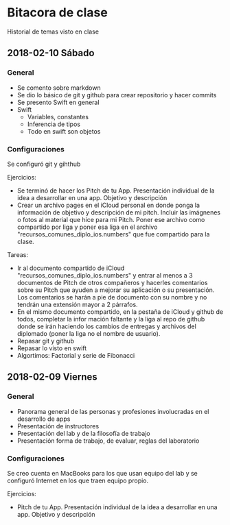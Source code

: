 # Bitacora de clase

Historial de temas visto en clase

## 2018-02-10 Sábado

### General
- Se comento sobre markdown
- Se dio lo básico de git y github para crear repositorio y hacer commits
- Se presento Swift en general
- Swift
  - Variables, constantes
  - Inferencia de tipos
  - Todo en swift son objetos

### Configuraciones
Se configuró git y gihthub

Ejercicios:

- Se terminó de hacer los Pitch de tu App. Presentación individual de la idea a desarrollar en una app. Objetivo y descripción
- Crear un archivo pages en el iCloud personal en donde ponga la información de objetivo y descripción de mi pitch. Incluir las imágnenes o fotos al material que hice para mi Pitch. Poner ese archivo como compartido por liga y poner esa liga en el archivo "recursos_comunes_diplo_ios.numbers" que fue compartido para la clase. 

Tareas:

- Ir al documento compartido de iCloud "recursos_comunes_diplo_ios.numbers" y entrar al menos a 3 documentos de Pitch de otros compañeros y hacerles comentarios sobre su Pitch que ayuden a mejorar su aplicación o su presentación. Los comentarios se harán a pie de documento con su nombre y no tendrán una extensión mayor a 2 párrafos.
- En el mismo documento compartido, en la pestaña de iCloud y github de todos, completar la infor mación faltante y la liga al repo de github donde se irán haciendo los cambios de entregas y archivos del diplomado (poner la liga no el nombre de usuario).
- Repasar git y github
- Repasar lo visto en swift
- Algortimos: Factorial y serie de Fibonacci

## 2018-02-09 Viernes

### General
- Panorama general de las personas y profesiones involucradas en el desarrollo de apps
- Presentación de instructores
- Presentación del lab y de la filosofía de trabajo
- Presentación forma de trabajo, de evaluar, reglas del laboratorio

### Configuraciones
Se creo cuenta en MacBooks para los que usan equipo del lab y se configuró Internet en los que traen equipo propio.

Ejercicios:

- Pitch de tu App. Presentación individual de la idea a desarrollar en una app. Objetivo y descripción
